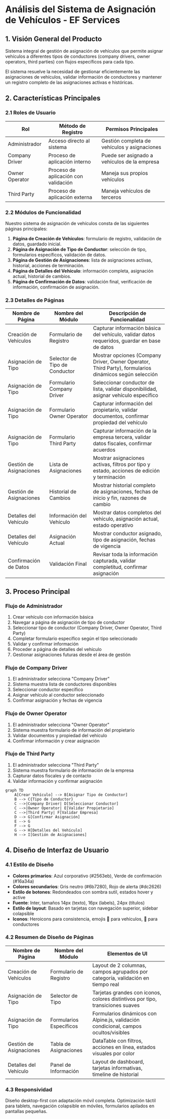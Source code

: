 # Análisis del Sistema de Asignación de Vehículos - EF Services

## 1. Visión General del Producto

Sistema integral de gestión de asignación de vehículos que permite asignar vehículos a diferentes tipos de conductores (company drivers, owner operators, third parties) con flujos específicos para cada tipo.

El sistema resuelve la necesidad de gestionar eficientemente las asignaciones de vehículos, validar información de conductores y mantener un registro completo de las asignaciones activas e históricas.

## 2. Características Principales

### 2.1 Roles de Usuario

| Rol | Método de Registro | Permisos Principales |
|-----|-------------------|---------------------|
| Administrador | Acceso directo al sistema | Gestión completa de vehículos y asignaciones |
| Company Driver | Proceso de aplicación interno | Puede ser asignado a vehículos de la empresa |
| Owner Operator | Proceso de aplicación con validación | Maneja sus propios vehículos |
| Third Party | Proceso de aplicación externa | Maneja vehículos de terceros |

### 2.2 Módulos de Funcionalidad

Nuestro sistema de asignación de vehículos consta de las siguientes páginas principales:

1. **Página de Creación de Vehículos**: formulario de registro, validación de datos, guardado inicial.
2. **Página de Asignación de Tipo de Conductor**: selección de tipo, formularios específicos, validación de datos.
3. **Página de Gestión de Asignaciones**: lista de asignaciones activas, historial, acciones de terminación.
4. **Página de Detalles del Vehículo**: información completa, asignación actual, historial de cambios.
5. **Página de Confirmación de Datos**: validación final, verificación de información, confirmación de asignación.

### 2.3 Detalles de Páginas

| Nombre de Página | Nombre del Módulo | Descripción de Funcionalidad |
|------------------|-------------------|------------------------------|
| Creación de Vehículos | Formulario de Registro | Capturar información básica del vehículo, validar datos requeridos, guardar en base de datos |
| Asignación de Tipo | Selector de Tipo de Conductor | Mostrar opciones (Company Driver, Owner Operator, Third Party), formularios dinámicos según selección |
| Asignación de Tipo | Formulario Company Driver | Seleccionar conductor de lista, validar disponibilidad, asignar vehículo específico |
| Asignación de Tipo | Formulario Owner Operator | Capturar información del propietario, validar documentos, confirmar propiedad del vehículo |
| Asignación de Tipo | Formulario Third Party | Capturar información de la empresa tercera, validar datos fiscales, confirmar acuerdos |
| Gestión de Asignaciones | Lista de Asignaciones | Mostrar asignaciones activas, filtros por tipo y estado, acciones de edición y terminación |
| Gestión de Asignaciones | Historial de Cambios | Mostrar historial completo de asignaciones, fechas de inicio y fin, razones de cambio |
| Detalles del Vehículo | Información del Vehículo | Mostrar datos completos del vehículo, asignación actual, estado operativo |
| Detalles del Vehículo | Asignación Actual | Mostrar conductor asignado, tipo de asignación, fechas de vigencia |
| Confirmación de Datos | Validación Final | Revisar toda la información capturada, validar completitud, confirmar asignación |

## 3. Proceso Principal

### Flujo de Administrador
1. Crear vehículo con información básica
2. Navegar a página de asignación de tipo de conductor
3. Seleccionar tipo de conductor (Company Driver, Owner Operator, Third Party)
4. Completar formulario específico según el tipo seleccionado
5. Validar y confirmar información
6. Proceder a página de detalles del vehículo
7. Gestionar asignaciones futuras desde el área de gestión

### Flujo de Company Driver
1. El administrador selecciona "Company Driver"
2. Sistema muestra lista de conductores disponibles
3. Seleccionar conductor específico
4. Asignar vehículo al conductor seleccionado
5. Confirmar asignación y fechas de vigencia

### Flujo de Owner Operator
1. El administrador selecciona "Owner Operator"
2. Sistema muestra formulario de información del propietario
3. Validar documentos y propiedad del vehículo
4. Confirmar información y crear asignación

### Flujo de Third Party
1. El administrador selecciona "Third Party"
2. Sistema muestra formulario de información de la empresa
3. Capturar datos fiscales y de contacto
4. Validar información y confirmar asignación

```mermaid
graph TD
    A[Crear Vehículo] --> B[Asignar Tipo de Conductor]
    B --> C{Tipo de Conductor}
    C -->|Company Driver| D[Seleccionar Conductor]
    C -->|Owner Operator| E[Validar Propietario]
    C -->|Third Party| F[Validar Empresa]
    D --> G[Confirmar Asignación]
    E --> G
    F --> G
    G --> H[Detalles del Vehículo]
    H --> I[Gestión de Asignaciones]
```

## 4. Diseño de Interfaz de Usuario

### 4.1 Estilo de Diseño

- **Colores primarios**: Azul corporativo (#2563eb), Verde de confirmación (#16a34a)
- **Colores secundarios**: Gris neutro (#6b7280), Rojo de alerta (#dc2626)
- **Estilo de botones**: Redondeados con sombra sutil, estados hover y active
- **Fuente**: Inter, tamaños 14px (texto), 16px (labels), 24px (títulos)
- **Estilo de layout**: Basado en tarjetas con navegación superior, sidebar colapsible
- **Iconos**: Heroicons para consistencia, emojis 🚛 para vehículos, 👤 para conductores

### 4.2 Resumen de Diseño de Páginas

| Nombre de Página | Nombre del Módulo | Elementos de UI |
|------------------|-------------------|----------------|
| Creación de Vehículos | Formulario de Registro | Layout de 2 columnas, campos agrupados por categoría, validación en tiempo real |
| Asignación de Tipo | Selector de Tipo | Tarjetas grandes con iconos, colores distintivos por tipo, transiciones suaves |
| Asignación de Tipo | Formularios Específicos | Formularios dinámicos con Alpine.js, validación condicional, campos ocultos/visibles |
| Gestión de Asignaciones | Tabla de Asignaciones | DataTable con filtros, acciones en línea, estados visuales por color |
| Detalles del Vehículo | Panel de Información | Layout de dashboard, tarjetas informativas, timeline de historial |

### 4.3 Responsividad

Diseño desktop-first con adaptación móvil completa. Optimización táctil para tablets, navegación colapsible en móviles, formularios apilados en pantallas pequeñas.
